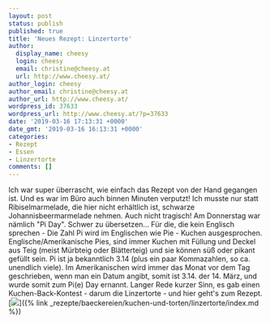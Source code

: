 ```yaml
---
layout: post
status: publish
published: true
title: 'Neues Rezept: Linzertorte'
author:
  display_name: cheesy
  login: cheesy
  email: christine@cheesy.at
  url: http://www.cheesy.at/
author_login: cheesy
author_email: christine@cheesy.at
author_url: http://www.cheesy.at/
wordpress_id: 37633
wordpress_url: http://www.cheesy.at/?p=37633
date: '2019-03-16 17:13:31 +0000'
date_gmt: '2019-03-16 16:13:31 +0000'
categories:
- Rezept
- Essen
- Linzertorte
comments: []
---
```

Ich war super überrascht, wie einfach das Rezept von der Hand gegangen ist. Und es war im Büro auch binnen Minuten verputzt! Ich musste nur statt Ribiselmarmelade, die hier nicht erhältlich ist, schwarze Johannisbeermarmelade nehmen. Auch nicht tragisch!
Am Donnerstag war nämlich "Pi Day". Schwer zu übersetzen... Für die, die kein Englisch sprechen - Die Zahl Pi wird im Englischen wie Pie - Kuchen ausgesprochen. Englische/Amerikanische Pies, sind immer Kuchen mit Füllung und Deckel aus Teig (meist Mürbteig oder Blätterteig) und sie können süß oder pikant gefüllt sein.
Pi ist ja bekanntlich 3.14 (plus ein paar Kommazahlen, so ca. unendlich viele). Im Amerikanischen wird immer das Monat vor dem Tag geschrieben, wenn man ein Datum angibt, somit ist 3.14. der 14. März, und wurde somit zum Pi(e) Day ernannt.
Langer Rede kurzer Sinn, es gab einen Kuchen-Back-Kontest - darum die Linzertorte - und hier geht's zum Rezept.
[![](http://www.cheesy.at/wp-content/uploads/Linzertorte.jpg)]({% link _rezepte/baeckereien/kuchen-und-torten/linzertorte/index.md %})
